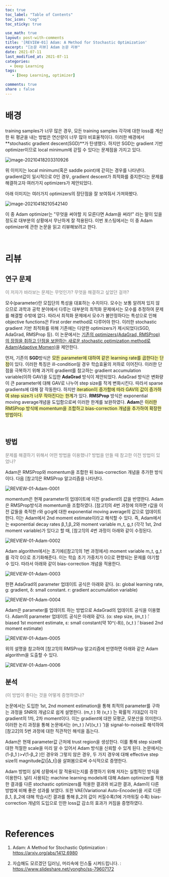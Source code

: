 ```yaml
---
toc: true
toc_label: "Table of Contents"
toc_icon: "cog"
toc_sticky: true

use_math: true
layout: post-with-comments
title: '[REVIEW-01] Adam: A Method for Stochastic Optimization'
excerpt: "[논문 리뷰] Adam 논문 리뷰"
date: 2021-07-11
last_modified_at: 2021-07-11
categories:
  - Deep Learning
tags: 
   - [Deep Learning, optimizer]

comments: true
share : false
---
```


<!-- [REVIEW-01] Adam: A Method for Stochastic Optimization -->

# 배경

training samples가 너무 많은 경우, 모든 training samples 각각에 대한 loss를 계산한 뒤 평균을 내는 방법은 연산량이 너무 많아 비효율적이다. 이러한 배경에서 **stochastic gradient descent(SGD)**가 탄생했다. 하지만 SGD는 gradient 기반 optimizer이므로 local minimum에 갇힐 수 있다는 문제점을 가지고 있다. 

<img src="/files/image-20210418203310926.png" alt="image-20210418203310926"/>

위 이미지는 local minimum(혹은 saddle point)에 갇히는 경우를 나타낸다. gradient값이 일시적으로 0인 경우, gradient descent가 최적화를 중지한다는 문제를 해결하고자 여러가지 optimizers가 제안되었다.

아래 이미지는 여러가지 optimizers의 장단점을 잘 보여줘서 가져와봤다.

<img src="/files/image-20210418210542140.png" alt="image-20210418210542140"/>

이 중 Adam optimizer는 "무엇을 써야할 지 모른다면 Adam을 써라!" 라는 말이 있을 정도로 대부분의 상황에서 무난하게 잘 적용된다. 이번 포스팅에서는 이 중 Adam optimizer에 관한 논문을 읽고 리뷰해보려고 한다.


<br>


# 리뷰

## 연구 문제

<span style="color:gray">이 저자가 바라보는 문제는 무엇인가? 무엇을 해결하고 싶었던 걸까?</span>

모수(parameter)란 모집단의 특성을 대표하는 수치이다. 모수는 보통 알려져 있지 않으므로 과학과 공학 분야에서 다루는 대부분의 최적화 문제에서는 모수를 추정하여 문제를 해결할 수밖에 없다. 따라서 최적화 문제에서 모수가 불안정하다는 특성으로 인해 objective functions은 First order method로 다루어야 한다. 이러한 stochastic gradient 기반 최적화를 위해 기존에는 다양한 optimizers가 제시되었다(SGD, AdaGrad, RMSProp 등). 이 논문에서는 <u>기존의 optimizers(AdaGrad, RMSProp)의 장점을 취하고 단점을 보완하는 새로운 stochastic optimization method로 Adam(Adaptive Momen)</u>을 제안한다.

먼저, 기존의 **SGD**방식은 <span style="background-color:rgba(255, 255, 102, .5)">모든 parameter에 대하여 같은 learning rate를 곱한다는 단점</span>이 있다. 이러한 특징은 ill-condition일 경우 학습효율의 저하로 이어진다. 이러한 단점을 극복하기 위해 과거의 gradient를 참고하는 gradient accumulation variable(이하 GAV)을 도입한 **AdaGrad** 방식이 제안되었다. AdaGrad 방식은 변화량이 큰 parameter에 대해 GAV로 나누어 step size를 작게 변화시킨다. 따라서 sparse gradients에 대해 잘 작동한다. 하지만 <span style="background-color:rgba(255, 255, 102, .5)">iteration이 증가함에 따라 GAV의 값이 증가하여 step size가 너무 작아진다는 한계</span>가 있다. **RMSProp** 방식은 exponential moving average개념을 도입함으로써 이러한 한계를 보완하였다. **Adam**은 <span style="background-color:rgba(255, 255, 102, .5)">이러한 RMSProp 방식에 momentum을 조합하고 bias-correction 개념을 추가하여 확장한 방법이다. </span>


<br>


## 방법
<span style="color:gray">문제를 해결하기 위해서 어떤 방법을 이용했나? 방법을 만들 때 참고한 이전 방법이 있었나?</span>

Adam은 RMSProp와 momentum을 조합한 뒤 bias-correction 개념을 추가한 방식이다. 다음 [참고1]은 RMSProp 알고리즘을 나타낸다.

<img src="/files/REVIEW-01-Adam-0001.PNG" alt="REVIEW-01-Adam-0001"/>


momentum은 현재 parameter의 업데이트에 이전 gradient의 값을 반영한다. Adam은 RMSProp방식과 momentum을 조합하였다. [참고1]의 4번 과정에 의하면 r값을 이전 값들을 축적한 r와 g⊙g에 대한 exponential moving average의 값으로 업데이트 한다. 이는 Adam에서 2nd moment estimate이라고 해석할 수 있다. 즉, Adam에서는 exponential decay rates β_1,β_2와 moment variable m_t, g_t (각각 1st, 2nd moment variable)가 있다고 할 때, [참고1]의 4번 과정이 아래와 같이 수정된다.

<img src="/files/REVIEW-01-Adam-0002.PNG" alt="REVIEW-01-Adam-0002"/>


Adam algorithm에서는 초기에([참고1]의 1번 과정에서) moment variable m_t, g_t를 각각 0으로 초기화해준다. 이는 학습 초기 가중치가 0으로 편향되는 문제를 야기할 수 있다. 따라서 아래와 같이 bias-correction 개념을 적용한다.

<img src="/files/REVIEW-01-Adam-0003.PNG" alt="REVIEW-01-Adam-0003"/>


한편 AdaGrad의 parameter 업데이트 공식은 아래와 같다. (ε: global learning rate, g: gradient, δ: small constant. r: gradient accumulation variable) 

<img src="/files/REVIEW-01-Adam-0004.PNG" alt="REVIEW-01-Adam-0004"/>


Adam은 parameter를 업데이트 하는 방법으로 AdaGrad의 업데이트 공식을 이용했다. Adam의 parameter 업데이트 공식은 아래와 같다. (α: step size, (m_t ) ̂: biased 1st moment estimate, ε: small constant(약 10^(-8)), (v_t ) ̂: biased 2nd moment estimate)

<img src="/files/REVIEW-01-Adam-0005.PNG" alt="REVIEW-01-Adam-0005"/>


위의 설명을 참고하여 [참고1]의 RMSProp 알고리즘에 반영하면 아래와 같은 Adam algorithm을 도출할 수 있다.

<img src="/files/REVIEW-01-Adam-0006.PNG" alt="REVIEW-01-Adam-0006"/>


## 분석

<span style="color:gray">(이 방법이 좋다는 것을 어떻게 증명하였나?</span>

논문에서는 도입한 1st, 2nd moment estimation을 통해 최적의 parameter를 구하는 과정을 SNR의 개념으로 쉽게 설명한다. (m_t ) ̂와 (v_t ) ̂는 확률적 기대값이 각각 gradient의 1차, 2차 moment이다. 이는 gradient에 대한 모평균, 모분산을 의미한다. 이러한 논리 과정을 통해 논문에서는 (m_t ) ̂/√((v_t ) ̂ )을 signal-to-noise로 해석하여 [참고2]의 5번 과정에 대한 직관적인 해석을 돕는다.


Adam은 현재 parameter값 근처에 trust region을 생성한다. 이를 통해 step size에 대한 적절한 scale을 미리 알 수 있어서 Adam 방식을 신뢰할 수 있게 된다. 
논문에서는 (1-β_1 )>√(1-β_2 )인 경우와 그렇지 않은 경우, 두 가지 경우에 대해 effective step size의 magnitude값(|∆_t|)을 살펴봄으로써 수식적으로 증명한다.


Adam 방법이 실제 상황에서 잘 적용되는지를 증명하기 위해 저자는 실험적인 방식을 이용한다. 널리 사용되는 machine learning models에 대해 Adam optimizer를 적용한 결과를 다른 stochastic optimizers를 적용한 결과와 비교한 결과, Adam이 다른 방법에 비해 좋은 성과를 보였다. 또한 VAE(Variational Auto-Encoder)을 서로 다른 β_1, β_2에 대해 학습시킨 결과를 통해 β_2의 값이 커질수록(1에 가까워질 수록) bias-correction 개념의 도입으로 인한 loss값 감소의 효과가 커짐을 증명하였다.


<br>


# References

1. Adam: A Method for Stochastic Optimization : https://arxiv.org/abs/1412.6980

2. 자습해도 모르겠던 딥러닝, 머리속에 인스톨 시켜드립니다. : https://www.slideshare.net/yongho/ss-79607172
